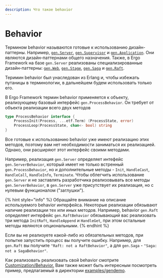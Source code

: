 ```yaml
---
description: Что такое behavior
---
```


# Behavior

Термином behavior называются готовые к использованию дизайн-паттерны. Например, [`gen.Server`](../generic-behaviors/server/), [`gen.Supervisor`](../generic-behaviors/supervisor.md) и [`gen.Application`](../generic-behaviors/application.md). Они являются дизайн-паттернами общего назначения.  Также, в Ergo Framework на базе `gen.Server` реализованы специализированные дизайн-паттерны: [`gen.Web`](../generic-behaviors/server/bff.md), [`gen.Stage`](../generic-behaviors/server/stage.md), [`gen.Saga`](../generic-behaviors/server/saga.md) и [`gen.Raft`](../generic-behaviors/server/raft.md).&#x20;

Теримин behavior был унаследован из Erlang и, чтобы избежать путаницы в терминологии, в дальнейшем будем использовать только его.

В Ergo Framework термин behavior применяется к объекту, реализующему базовый интерфейс `gen.ProcessBehavior`. Он требует от объекта реализации всего двух методов

```go
type ProcessBehavior interface {
	ProcessInit(Process, ...etf.Term) (ProcessState, error)
	ProcessLoop(ProcessState, chan<- bool) string
}
```

Все готовые к использованию behavior уже имеют реализацию этих методов, поэтому вам нет необходимости заниматься их реализацией.  Однако, они расширяют этот интерфейс своими методами.&#x20;

Например, реализация `gen.Server` определяет интефейс `gen.ServerBehavior`, который имеет не только встренный `gen.ProcessBehavior`, но и дополнительные методы - `Init`, `HandleCast`, `HandleCall`, `HandleInfo`, `Terminate`. Чтобы облегчить использование `gen.Server` и не заставлять разработчика реализовывать все  методы `gen.ServerBehavior`, в `gen.Server` уже присутствует их реализация, но с нулевым функционалом ("заглушки").&#x20;

{% hint style="info" %}
Обращайте внимание на описание используемого behavior интерфейса. Некоторые реализации обязывают наличие реализации тeх или иных методов. Например, behavior `gen.Raft` определяет интерфейс `gen.RaftBehavior` обязывающий вас реализовать три метода `InitRaft`, `HandleAppend` и `HandleGet`, при этом остальные методы являются опциональными.
{% endhint %}

Eсли вы не реализуете какой-либо из обязательных методов, при попытке запустить процесс вы получите ошибку. Например, для `gen.Raft` вы получите `"Raft: not a RaftBehavior"`, а для `gen.Saga` - `"Saga: not a SagaBehavior"`.

Как реализовать реализовать свой behavior смотрите [Customization/Behavior.](../advanced/customization/custom-behavior.md) Вам также может быть интересным посмотреть пример, предлагаемый в директории [examples/gendemo](https://github.com/ergo-services/ergo/tree/master/examples/gendemo).







